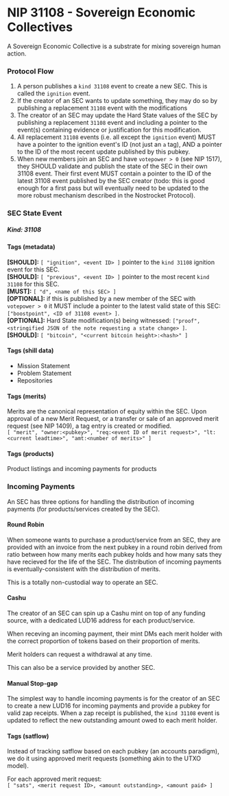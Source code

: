 # NIP 31108 - Sovereign Economic Collectives

A Sovereign Economic Collective is a substrate for mixing sovereign human action.

### Protocol Flow
1. A person publishes a `kind 31108` event to  create a new SEC. This is called the `ignition` event.
2. If the creator of an SEC wants to update something, they may do so by publishing a replacement `31108` event with the modifications
3. The creator of an SEC may update the Hard State values of the SEC by publishing a replacement `31108` event and including a pointer to the event(s) containing evidence or justification for this modification.
4. All replacement `31108` events (i.e. all except the `ignition` event) MUST have a pointer to the ignition event's ID (not just an `a` tag), AND a pointer to the ID of the most recent update published by this pubkey.
5. When new members join an SEC and have `votepower > 0` (see NIP 1517), they SHOULD validate and publish the state of the SEC in their own 31108 event. Their first event MUST contain a pointer to the ID of the latest 31108 event published by the SEC creator (todo: this is good enough for a first pass but will eventually need to be updated to the more robust mechanism described in the Nostrocket Protocol).

### SEC State Event
##### Kind: 31108
#### Tags (metadata)
**[SHOULD]:** `[ "ignition", <event ID> ]` pointer to the `kind 31108` ignition event for this SEC.   
**[SHOULD]:** `[ "previous", <event ID> ]` pointer to the most recent `kind 31108` for this SEC.     
**[MUST]:** `[ "d", <name of this SEC> ]`  
**[OPTIONAL]:** if this is published by a new member of the SEC with `votepower > 0` it MUST include a pointer to the latest valid state of this SEC: `["boostpoint", <ID of 31108 event> ]`.   
**[OPTIONAL]:** Hard State modification(s) being witnessed: `["proof", <stringified JSON of the note requesting a state change> ]`.   
**[SHOULD]:** `[ "bitcoin", "<current bitcoin height>:<hash>" ]`

#### Tags (shill data)
* Mission Statement
* Problem Statement
* Repositories

#### Tags (merits)
Merits are the canonical representation of equity within the SEC. Upon approval of a new Merit Request, or a transfer or sale of an approved merit request (see NIP 1409), a tag entry is created or modified.   
`[ "merit", "owner:<pubkey>", "req:<event ID of merit request>", "lt:<current leadtime>", "amt:<number of merits>" ]`

#### Tags (products)
Product listings and incoming payments for products 


### Incoming Payments
An SEC has three options for handling the distribution of incoming payments (for products/services created by the SEC).   
#### Round Robin
When someone wants to purchase a product/service from an SEC, they are provided with an invoice from the next pubkey in a round robin derived from ratio between how many merits each pubkey holds and how many sats they have recieved for the life of the SEC. The distribution of incoming payments is eventually-consistent with the distribution of merits.

This is a totally non-custodial way to operate an SEC.

#### Cashu 
The creator of an SEC can spin up a Cashu mint on top of any funding source, with a dedicated LUD16 address for each product/service. 

When receving an incoming payment, their mint DMs each merit holder with the correct proportion of tokens based on their proportion of merits.

Merit holders can request a withdrawal at any time.

This can also be a service provided by another SEC. 

#### Manual Stop-gap
The simplest way to handle incoming payments is for the creator of an SEC to create a new LUD16 for incoming payments and provide a pubkey for valid zap receipts. When a zap receipt is published, the `kind 31108` event is updated to reflect the new outstanding amount owed to each merit holder.

#### Tags (satflow)
Instead of tracking satflow based on each pubkey (an accounts paradigm), we do it using approved merit requests (something akin to the UTXO model).

For each approved merit request:   
`[ "sats", <merit request ID>, <amount outstanding>, <amount paid> ] `